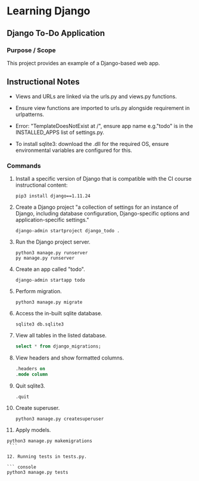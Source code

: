 # Learning Django

## Django To-Do Application

### Purpose / Scope

This project provides an example of a Django-based web app.  

## Instructional Notes

- Views and URLs are linked via the urls.py and views.py functions.  

- Ensure view functions are imported to urls.py alongside requirement in urlpatterns.

- Error: "TemplateDoesNotExist at /", ensure app name e.g."todo" is in the INSTALLED_APPS list of settings.py.

- To install sqlite3: download the .dll for the required OS, ensure environmental variables are configured for this.

### Commands

1. Install a specific version of Django that is compatible with the CI course instructional content:  

   ``` console
   pip3 install django==1.11.24
   ```

2. Create a Django project "a collection of settings for an instance of Django, including database configuration, Django-specific options and application-specific settings."  

   ``` console
   django-admin startproject django_todo .
   ```

3. Run the Django project server.

   ``` console
   python3 manage.py runserver
   py manage.py runserver
   ```

4. Create an app called "todo".
  
   ``` console
   django-admin startapp todo
   ```

5. Perform migration.  

   ``` console
   python3 manage.py migrate  
   ```

6. Access the in-built sqlite database.  

   ``` console
   sqlite3 db.sqlite3
   ```

7. View all tables in the listed database.  

   ``` sql
   select * from django_migrations;
   ```

8. View headers and show formatted columns.

   ``` sql
   .headers on
   .mode column
   ```

9. Quit sqlite3.

   ``` sql
   .quit
   ```

10. Create superuser.

    ``` console
    python3 manage.py createsuperuser
    ```

11. Apply models.

   ``` console
   python3 manage.py makemigrations
    ```

12. Running tests in tests.py.

   ``` console
   python3 manage.py tests
   ```
